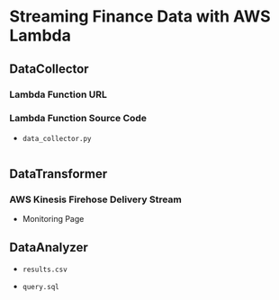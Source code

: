 # Streaming Finance Data with AWS Lambda

## DataCollector

### Lambda Function URL

### Lambda Function Source Code

- `data_collector.py`

```

```

## DataTransformer

### AWS Kinesis Firehose Delivery Stream 

- Monitoring Page



## DataAnalyzer

- `results.csv`

- `query.sql`

